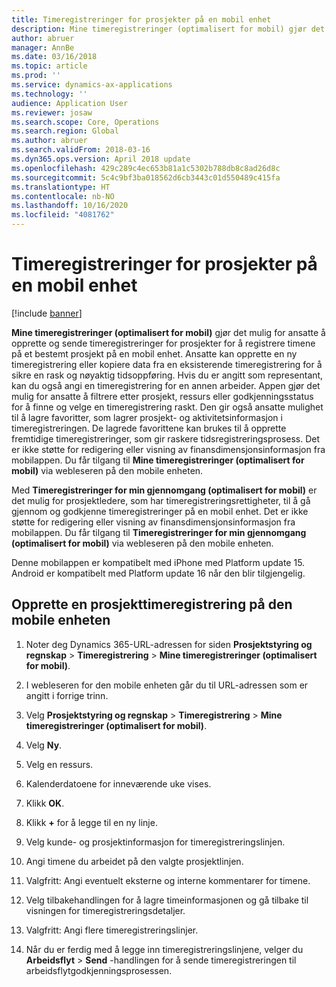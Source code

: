 ```yaml
---
title: Timeregistreringer for prosjekter på en mobil enhet
description: Mine timeregistreringer (optimalisert for mobil) gjør det mulig for ansatte å opprette og sende timeregistreringer for prosjekter for å registrere timene på et bestemt prosjekt på en mobil enhet.
author: abruer
manager: AnnBe
ms.date: 03/16/2018
ms.topic: article
ms.prod: ''
ms.service: dynamics-ax-applications
ms.technology: ''
audience: Application User
ms.reviewer: josaw
ms.search.scope: Core, Operations
ms.search.region: Global
ms.author: abruer
ms.search.validFrom: 2018-03-16
ms.dyn365.ops.version: April 2018 update
ms.openlocfilehash: 429c289c4ec653b81a1c5302b788db8c8ad26d8c
ms.sourcegitcommit: 5c4c9bf3ba018562d6cb3443c01d550489c415fa
ms.translationtype: HT
ms.contentlocale: nb-NO
ms.lasthandoff: 10/16/2020
ms.locfileid: "4081762"
---
```

# <a name="project-timesheets-on-a-mobile-device"></a>Timeregistreringer for prosjekter på en mobil enhet

[!include [banner](../includes/banner.md)]

**Mine timeregistreringer (optimalisert for mobil)** gjør det mulig for ansatte å opprette og sende timeregistreringer for prosjekter for å registrere timene på et bestemt prosjekt på en mobil enhet. Ansatte kan opprette en ny timeregistrering eller kopiere data fra en eksisterende timeregistrering for å sikre en rask og nøyaktig tidsoppføring. Hvis du er angitt som representant, kan du også angi en timeregistrering for en annen arbeider. Appen gjør det mulig for ansatte å filtrere etter prosjekt, ressurs eller godkjenningsstatus for å finne og velge en timeregistrering raskt. Den gir også ansatte mulighet til å lagre favoritter, som lagrer prosjekt- og aktivitetsinformasjon i timeregistreringen. De lagrede favorittene kan brukes til å opprette fremtidige timeregistreringer, som gir raskere tidsregistreringsprosess. Det er ikke støtte for redigering eller visning av finansdimensjonsinformasjon fra mobilappen. Du får tilgang til **Mine timeregistreringer (optimalisert for mobil)** via webleseren på den mobile enheten.

Med **Timeregistreringer for min gjennomgang (optimalisert for mobil)** er det mulig for prosjektledere, som har timeregistreringsrettigheter, til å gå gjennom og godkjenne timeregistreringer på en mobil enhet. Det er ikke støtte for redigering eller visning av finansdimensjonsinformasjon fra mobilappen. Du får tilgang til **Timeregistreringer for min gjennomgang (optimalisert for mobil)** via webleseren på den mobile enheten.

Denne mobilappen er kompatibelt med iPhone med Platform update 15.
Android er kompatibelt med Platform update 16 når den blir tilgjengelig.

## <a name="create-a-project-timesheet-on-your-mobile-device"></a>Opprette en prosjekttimeregistrering på den mobile enheten

1.  Noter deg Dynamics 365-URL-adressen for siden **Prosjektstyring og regnskap** \> **Timeregistrering** \> **Mine timeregistreringer (optimalisert for mobil)**.

2.  I webleseren for den mobile enheten går du til URL-adressen som er angitt i forrige trinn.
 
3.  Velg **Prosjektstyring og regnskap** \> **Timeregistrering** \> **Mine timeregistreringer (optimalisert for mobil)**.

4.  Velg **Ny**.

5.  Velg en ressurs.

6.  Kalenderdatoene for inneværende uke vises.

7.  Klikk **OK**.

8.  Klikk **+** for å legge til en ny linje.

9.  Velg kunde- og prosjektinformasjon for timeregistreringslinjen.

10. Angi timene du arbeidet på den valgte prosjektlinjen.

11. Valgfritt: Angi eventuelt eksterne og interne kommentarer for timene.

12. Velg tilbakehandlingen for å lagre timeinformasjonen og gå tilbake til visningen for timeregistreringsdetaljer.

13. Valgfritt: Angi flere timeregistreringslinjer.

14. Når du er ferdig med å legge inn timeregistreringslinjene, velger du **Arbeidsflyt** \> **Send** -handlingen for å sende timeregistreringen til arbeidsflytgodkjenningsprosessen.
